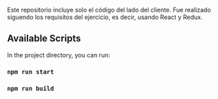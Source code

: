 Este repositorio incluye solo el código del lado del cliente. Fue realizado siguendo los requisitos del ejercicio, es decir, usando React y Redux.

## Available Scripts

In the project directory, you can run:

### `npm run start`
### `npm run build`
